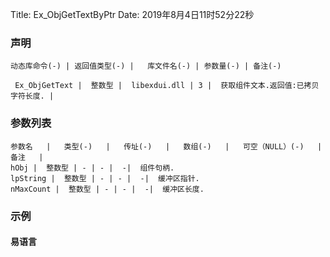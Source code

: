 Title: Ex_ObjGetTextByPtr
Date: 2019年8月4日11时52分22秒

### 声明


```table
动态库命令(-) | 返回值类型(-) |   库文件名(-) | 参数量(-) | 备注(-)

 Ex_ObjGetText |  整数型 |  libexdui.dll | 3 |  获取组件文本.返回值:已拷贝字符长度. | 
```


### 参数列表

```table
参数名   |   类型(-)   |   传址(-)   |   数组(-)   |   可空（NULL）(-)   |   备注   |
hObj |  整数型 | - | - |  -|  组件句柄.
lpString |  整数型 | - | - |  -|  缓冲区指针.
nMaxCount |  整数型 | - | - |  -|  缓冲区长度.
```




### 示例
#### 易语言
```c

```